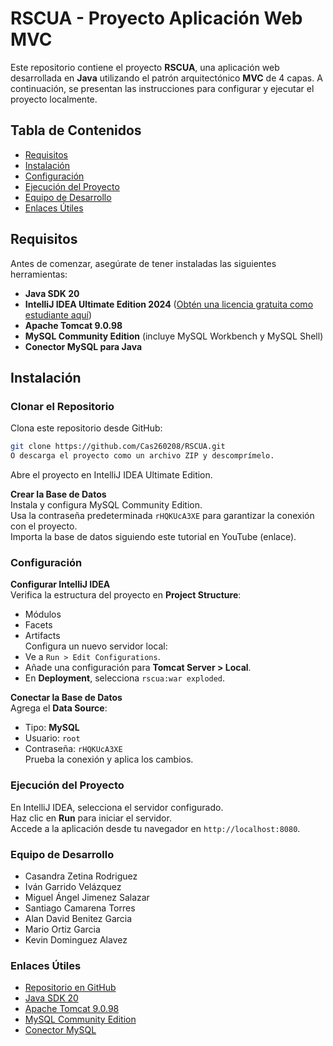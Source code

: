 # RSCUA - Proyecto Aplicación Web MVC

Este repositorio contiene el proyecto **RSCUA**, una aplicación web desarrollada en **Java** utilizando el patrón arquitectónico **MVC** de 4 capas. A continuación, se presentan las instrucciones para configurar y ejecutar el proyecto localmente.

## Tabla de Contenidos
- [Requisitos](#requisitos)
- [Instalación](#instalación)
- [Configuración](#configuración)
- [Ejecución del Proyecto](#ejecución-del-proyecto)
- [Equipo de Desarrollo](#equipo-de-desarrollo)
- [Enlaces Útiles](#enlaces-útiles)

## Requisitos
Antes de comenzar, asegúrate de tener instaladas las siguientes herramientas:

- **Java SDK 20**
- **IntelliJ IDEA Ultimate Edition 2024** ([Obtén una licencia gratuita como estudiante aquí](https://www.jetbrains.com/shop/eform/students))
- **Apache Tomcat 9.0.98**
- **MySQL Community Edition** (incluye MySQL Workbench y MySQL Shell)
- **Conector MySQL para Java**


## Instalación

### Clonar el Repositorio
Clona este repositorio desde GitHub:
```bash
git clone https://github.com/Cas260208/RSCUA.git
O descarga el proyecto como un archivo ZIP y descomprímelo.
```` 
Abre el proyecto en IntelliJ IDEA Ultimate Edition.

**Crear la Base de Datos**  
Instala y configura MySQL Community Edition.  
Usa la contraseña predeterminada `rHQKUcA3XE` para garantizar la conexión con el proyecto.  
Importa la base de datos siguiendo este tutorial en YouTube (enlace).

### Configuración  
**Configurar IntelliJ IDEA**  
Verifica la estructura del proyecto en **Project Structure**:  
- Módulos  
- Facets  
- Artifacts  
Configura un nuevo servidor local:  
- Ve a `Run > Edit Configurations`.  
- Añade una configuración para **Tomcat Server > Local**.  
- En **Deployment**, selecciona `rscua:war exploded`.

**Conectar la Base de Datos**  
Agrega el **Data Source**:  
- Tipo: **MySQL**  
- Usuario: `root`  
- Contraseña: `rHQKUcA3XE`  
Prueba la conexión y aplica los cambios.

### Ejecución del Proyecto 
En IntelliJ IDEA, selecciona el servidor configurado.  
Haz clic en **Run** para iniciar el servidor.  
Accede a la aplicación desde tu navegador en `http://localhost:8080`.

### Equipo de Desarrollo
- Casandra Zetina Rodriguez  
- Iván Garrido Velázquez  
- Miguel Ángel Jimenez Salazar  
- Santiago Camarena Torres
- Alan David Benitez Garcia
- Mario Ortiz Garcia
- Kevin Dominguez Alavez

### Enlaces Útiles
- [Repositorio en GitHub](https://github.com/Cas260208/RSCUA/tree/main )  
- [Java SDK 20](https://www.oracle.com/java/technologies/javase/jdk20-archive-downloads.html)  
- [Apache Tomcat 9.0.98](https://tomcat.apache.org/download-90.cgi)  
- [MySQL Community Edition](https://dev.mysql.com/downloads/workbench/)  
- [Conector MySQL](https://repo1.maven.org/maven2/com/mysql/mysql-connector-j/8.3.0/)
